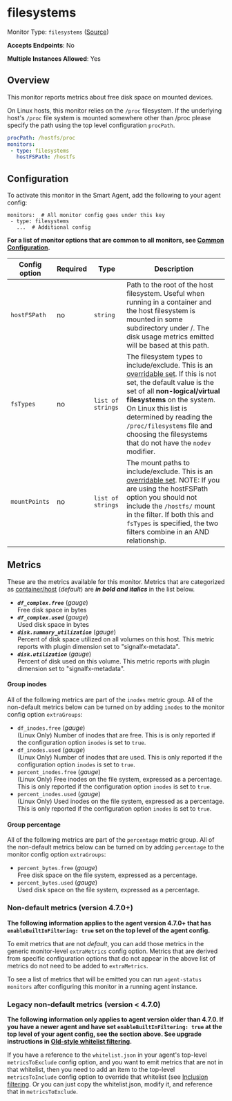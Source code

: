 <!--- GENERATED BY gomplate from scripts/docs/templates/monitor-page.md.tmpl --->

# filesystems

Monitor Type: `filesystems` ([Source](https://github.com/signalfx/signalfx-agent/tree/master/internal/monitors/filesystems))

**Accepts Endpoints**: No

**Multiple Instances Allowed**: Yes

## Overview

This monitor reports metrics about free disk space on mounted devices.

On Linux hosts, this monitor relies on the `/proc` filesystem.
If the underlying host's `/proc` file system is mounted somewhere other than
/proc please specify the path using the top level configuration `procPath`.

```yaml
procPath: /hostfs/proc
monitors:
 - type: filesystems
   hostFSPath: /hostfs
```


## Configuration

To activate this monitor in the Smart Agent, add the following to your
agent config:

```
monitors:  # All monitor config goes under this key
 - type: filesystems
   ...  # Additional config
```

**For a list of monitor options that are common to all monitors, see [Common
Configuration](../monitor-config.md#common-configuration).**


| Config option | Required | Type | Description |
| --- | --- | --- | --- |
| `hostFSPath` | no | `string` | Path to the root of the host filesystem.  Useful when running in a container and the host filesystem is mounted in some subdirectory under /.  The disk usage metrics emitted will be based at this path. |
| `fsTypes` | no | `list of strings` | The filesystem types to include/exclude.  This is an [overridable set](https://docs.signalfx.com/en/latest/integrations/agent/filtering.html#overridable-filters). If this is not set, the default value is the set of all **non-logical/virtual filesystems** on the system.  On Linux this list is determined by reading the `/proc/filesystems` file and choosing the filesystems that do not have the `nodev` modifier. |
| `mountPoints` | no | `list of strings` | The mount paths to include/exclude. This is an [overridable set](https://docs.signalfx.com/en/latest/integrations/agent/filtering.html#overridable-filters). NOTE: If you are using the hostFSPath option you should not include the `/hostfs/` mount in the filter.  If both this and `fsTypes` is specified, the two filters combine in an AND relationship. |


## Metrics

These are the metrics available for this monitor.
Metrics that are categorized as
[container/host](https://docs.signalfx.com/en/latest/admin-guide/usage.html#about-custom-bundled-and-high-resolution-metrics)
(*default*) are ***in bold and italics*** in the list below.


 - ***`df_complex.free`*** (*gauge*)<br>    Free disk space in bytes
 - ***`df_complex.used`*** (*gauge*)<br>    Used disk space in bytes
 - ***`disk.summary_utilization`*** (*gauge*)<br>    Percent of disk space utilized on all volumes on this host. This metric reports with plugin dimension set to "signalfx-metadata".
 - ***`disk.utilization`*** (*gauge*)<br>    Percent of disk used on this volume. This metric reports with plugin dimension set to "signalfx-metadata".

#### Group inodes
All of the following metrics are part of the `inodes` metric group. All of
the non-default metrics below can be turned on by adding `inodes` to the
monitor config option `extraGroups`:
 - `df_inodes.free` (*gauge*)<br>    (Linux Only) Number of inodes that are free.  This is is only reported if the configuration option `inodes` is set to `true`.
 - `df_inodes.used` (*gauge*)<br>    (Linux Only) Number of inodes that are used.  This is only reported if the configuration option `inodes` is set to `true`.
 - `percent_inodes.free` (*gauge*)<br>    (Linux Only) Free inodes on the file system, expressed as a percentage.  This is only reported if the configuration option `inodes` is set to `true`.
 - `percent_inodes.used` (*gauge*)<br>    (Linux Only) Used inodes on the file system, expressed as a percentage.  This is only reported if the configuration option `inodes` is set to `true`.

#### Group percentage
All of the following metrics are part of the `percentage` metric group. All of
the non-default metrics below can be turned on by adding `percentage` to the
monitor config option `extraGroups`:
 - `percent_bytes.free` (*gauge*)<br>    Free disk space on the file system, expressed as a percentage.
 - `percent_bytes.used` (*gauge*)<br>    Used disk space on the file system, expressed as a percentage.

### Non-default metrics (version 4.7.0+)

**The following information applies to the agent version 4.7.0+ that has
`enableBuiltInFiltering: true` set on the top level of the agent config.**

To emit metrics that are not _default_, you can add those metrics in the
generic monitor-level `extraMetrics` config option.  Metrics that are derived
from specific configuration options that do not appear in the above list of
metrics do not need to be added to `extraMetrics`.

To see a list of metrics that will be emitted you can run `agent-status
monitors` after configuring this monitor in a running agent instance.

### Legacy non-default metrics (version < 4.7.0)

**The following information only applies to agent version older than 4.7.0. If
you have a newer agent and have set `enableBuiltInFiltering: true` at the top
level of your agent config, see the section above. See upgrade instructions in
[Old-style whitelist filtering](../legacy-filtering.md#old-style-whitelist-filtering).**

If you have a reference to the `whitelist.json` in your agent's top-level
`metricsToExclude` config option, and you want to emit metrics that are not in
that whitelist, then you need to add an item to the top-level
`metricsToInclude` config option to override that whitelist (see [Inclusion
filtering](../legacy-filtering.md#inclusion-filtering).  Or you can just
copy the whitelist.json, modify it, and reference that in `metricsToExclude`.



